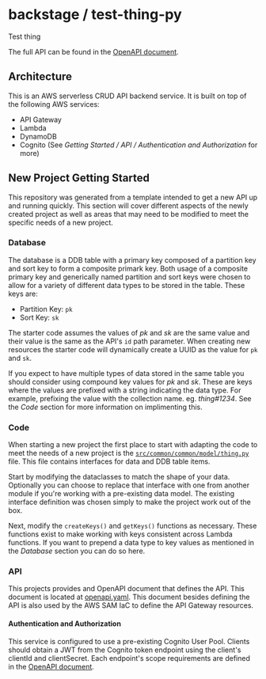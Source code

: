 # backstage / test-thing-py

Test thing

The full API can be found in the [OpenAPI document](./openapi.yaml).


## Architecture
This is an AWS serverless CRUD API backend service. It is built on top of the following AWS services:
* API Gateway
* Lambda
* DynamoDB
* Cognito (See _Getting Started / API / Authentication and Authorization_ for more)


## New Project Getting Started
This repository was generated from a template intended to get a new API up and running quickly. This section will cover different aspects of the newly created project as well as areas that may need to be modified to meet the specific needs of a new project.


### Database
The database is a DDB table with a primary key composed of a partition key and sort key to form a composite primark key. Both usage of a composite primary key and generically named partition and sort keys were chosen to allow for a variety of different data types to be stored in the table. These keys are:

* Partition Key: `pk`
* Sort Key: `sk`

The starter code assumes the values of _pk_ and _sk_ are the same value and their value is the same as the API's `id` path parameter. When creating new resources the starter code will dynamically create a UUID as the value for `pk` and `sk`.

If you expect to have multiple types of data stored in the same table you should consider using compound key values for _pk_ and _sk_. These are keys where the values are prefixed with a string indicating the data type. For example, prefixing the value with the collection name. eg. _thing#1234_. See the _Code_ section for more information on implimenting this.


### Code
When starting a new project the first place to start with adapting the code to meet the needs of a new project is the [`src/common/common/model/thing.py`](src/common/common/model/thing.py) file. This file contains interfaces for data and DDB table items.

Start by modifying the dataclasses to match the shape of your data. Optionally you can choose to replace that interface with one from another module if you're working with a pre-existing data model. The existing interface definition was chosen simply to make the project work out of the box.

Next, modify the `createKeys()` and `getKeys()` functions as necessary. These functions exist to make working with keys consistent across Lambda functions. If you want to prepend a data type to key values as mentioned in the _Database_ section you can do so here.


### API
This projects provides and OpenAPI document that defines the API. This document is located at [openapi.yaml](./openapi.yaml). This document besides defining the API is also used by the AWS SAM IaC to define the API Gateway resources.

#### Authentication and Authorization
This service is configured to use a pre-existing Cognito User Pool. Clients should obtain a JWT from the Cognito token endpoint using the client's clientId and clientSecret. Each endpoint's scope requirements are defined in the [OpenAPI document](./openapi.yaml).
